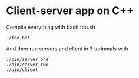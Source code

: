 # Client-server app on C++
Compile everything with bash foo.sh
```
./foo.bat
```
And then run servers and client in 3 terimnals with
```
./bin/server_one
./bin/server_two
./bin/client
```
